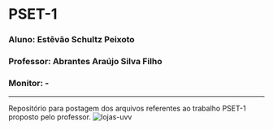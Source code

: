 # PSET-1
### Aluno: Estêvão Schultz Peixoto
### Professor: Abrantes Araújo Silva Filho
### Monitor: -
---------------------------
Repositório para postagem dos arquivos referentes ao trabalho PSET-1 proposto pelo professor.
![lojas-uvv](https://github.com/EstevaoPeixoto/uvv_bd1_ccm1d/assets/127219555/abac75ef-bdc2-42dd-bc2c-7f53bd22647f)
